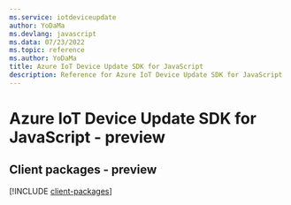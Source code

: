 ```yaml
---
ms.service: iotdeviceupdate
author: YoDaMa
ms.devlang: javascript
ms.data: 07/23/2022
ms.topic: reference
ms.author: YoDaMa
title: Azure IoT Device Update SDK for JavaScript
description: Reference for Azure IoT Device Update SDK for JavaScript
---
```

# Azure IoT Device Update SDK for JavaScript - preview

## Client packages - preview
[!INCLUDE [client-packages](iot-device-update-client-index.md)]